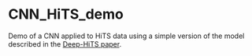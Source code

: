 # CNN_HiTS_demo
Demo of a CNN applied to HiTS data using a simple version of the model described in the [Deep-HiTS paper](https://arxiv.org/abs/1701.00458).
